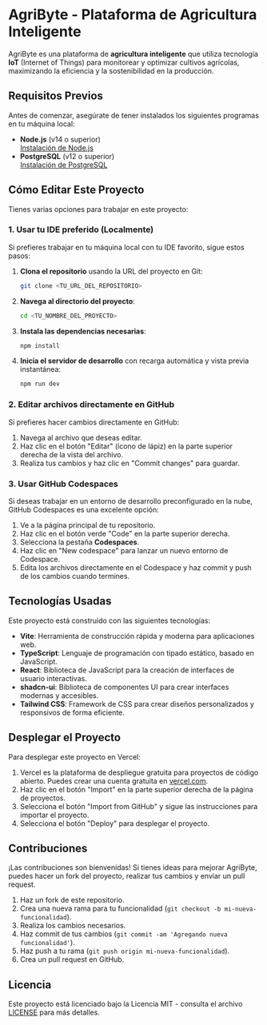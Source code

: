 # AgriByte - Plataforma de Agricultura Inteligente

AgriByte es una plataforma de **agricultura inteligente** que utiliza tecnología **IoT** (Internet of Things) para monitorear y optimizar cultivos agrícolas, maximizando la eficiencia y la sostenibilidad en la producción.

## Requisitos Previos

Antes de comenzar, asegúrate de tener instalados los siguientes programas en tu máquina local:

- **Node.js** (v14 o superior)  
  [Instalación de Node.js](https://nodejs.org/)
- **PostgreSQL** (v12 o superior)  
  [Instalación de PostgreSQL](https://www.postgresql.org/download/)

## Cómo Editar Este Proyecto

Tienes varias opciones para trabajar en este proyecto:

### 1. Usar tu IDE preferido (Localmente)

Si prefieres trabajar en tu máquina local con tu IDE favorito, sigue estos pasos:

1. **Clona el repositorio** usando la URL del proyecto en Git:
    ```bash
    git clone <TU_URL_DEL_REPOSITORIO>
    ```

2. **Navega al directorio del proyecto**:
    ```bash
    cd <TU_NOMBRE_DEL_PROYECTO>
    ```

3. **Instala las dependencias necesarias**:
    ```bash
    npm install
    ```

4. **Inicia el servidor de desarrollo** con recarga automática y vista previa instantánea:
    ```bash
    npm run dev
    ```

### 2. Editar archivos directamente en GitHub

Si prefieres hacer cambios directamente en GitHub:

1. Navega al archivo que deseas editar.
2. Haz clic en el botón "Editar" (ícono de lápiz) en la parte superior derecha de la vista del archivo.
3. Realiza tus cambios y haz clic en "Commit changes" para guardar.

### 3. Usar GitHub Codespaces

Si deseas trabajar en un entorno de desarrollo preconfigurado en la nube, GitHub Codespaces es una excelente opción:

1. Ve a la página principal de tu repositorio.
2. Haz clic en el botón verde "Code" en la parte superior derecha.
3. Selecciona la pestaña **Codespaces**.
4. Haz clic en "New codespace" para lanzar un nuevo entorno de Codespace.
5. Edita los archivos directamente en el Codespace y haz commit y push de los cambios cuando termines.

## Tecnologías Usadas

Este proyecto está construido con las siguientes tecnologías:

- **Vite**: Herramienta de construcción rápida y moderna para aplicaciones web.
- **TypeScript**: Lenguaje de programación con tipado estático, basado en JavaScript.
- **React**: Biblioteca de JavaScript para la creación de interfaces de usuario interactivas.
- **shadcn-ui**: Biblioteca de componentes UI para crear interfaces modernas y accesibles.
- **Tailwind CSS**: Framework de CSS para crear diseños personalizados y responsivos de forma eficiente.

## Desplegar el Proyecto

Para desplegar este proyecto en Vercel:
1. Vercel es la plataforma de despliegue gratuita para proyectos de código abierto. Puedes crear una cuenta gratuita en [vercel.com](https://vercel.com).
2. Haz clic en el botón "Import" en la parte superior derecha de la página de proyectos.
3. Selecciona el botón "Import from GitHub" y sigue las instrucciones para importar el proyecto.
4. Selecciona el botón "Deploy" para desplegar el proyecto.

## Contribuciones

¡Las contribuciones son bienvenidas! Si tienes ideas para mejorar AgriByte, puedes hacer un fork del proyecto, realizar tus cambios y enviar un pull request.

1. Haz un fork de este repositorio.
2. Crea una nueva rama para tu funcionalidad (`git checkout -b mi-nueva-funcionalidad`).
3. Realiza los cambios necesarios.
4. Haz commit de tus cambios (`git commit -am 'Agregando nueva funcionalidad'`).
5. Haz push a tu rama (`git push origin mi-nueva-funcionalidad`).
6. Crea un pull request en GitHub.

## Licencia

Este proyecto está licenciado bajo la Licencia MIT - consulta el archivo [LICENSE](./LICENSE) para más detalles.
